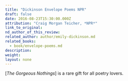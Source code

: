 ```yaml
---
title: "Dickinson Envelope Poems NPR"
draft: false
date: 2016-08-23T15:30:00.000Z
attribution: "Craig Morgan Teicher, *NPR*"
link_to_original:
nd_author_of_this_review:
related_author: author/emily-dickinson.md
related_books:
  - book/envelope-poems.md
description:
weight:
layout: none
---
```

[*The Gorgeous Nothings*] is a rare gift for all poetry lovers.

